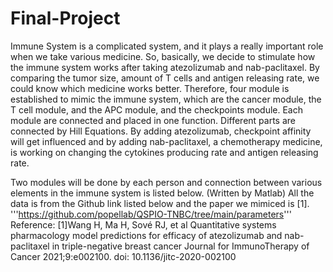 # Final-Project
Immune System is a complicated system, and it plays a really important role when we take various medicine. 
So, basically, we decide to stimulate how the immune system works after taking atezolizumab and nab-paclitaxel. 
By comparing the tumor size, amount of T cells and antigen releasing rate, we could know which medicine works better. 
Therefore, four module is established to mimic the immune system, which are the cancer module, 
the T cell module, and the APC module, and the checkpoints module. Each module are connected and 
placed in one function. Different parts are connected by Hill Equations. By adding atezolizumab, checkpoint affinity will get influenced
and by adding nab-paclitaxel, a chemotherapy medicine, is working on changing the cytokines producing rate and antigen releasing rate. 

Two modules will be done by each person and connection between various elements in the immune system is listed below. 
(Written by Matlab)
All the data is from the Github link listed below and the paper we mimiced is [1].
'''https://github.com/popellab/QSPIO-TNBC/tree/main/parameters'''
Reference:
    [1]Wang H, Ma H, Sové RJ, et al
Quantitative systems pharmacology model predictions for efficacy of atezolizumab and nab-paclitaxel in triple-negative breast cancer
Journal for ImmunoTherapy of Cancer 2021;9:e002100. doi: 10.1136/jitc-2020-002100
